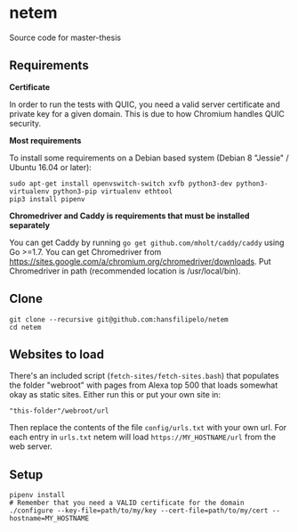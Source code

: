 # netem
Source code for master-thesis

## Requirements

**Certificate**

In order to run the tests with QUIC, you need a valid server certificate and private key for a given domain. This is due to how Chromium handles QUIC security.

**Most requirements**

To install some requirements on a Debian based system (Debian 8 "Jessie" / Ubuntu 16.04 or later):

```
sudo apt-get install openvswitch-switch xvfb python3-dev python3-virtualenv python3-pip virtualenv ethtool
pip3 install pipenv
```

**Chromedriver and Caddy is requirements that must be installed separately**

You can get Caddy by running `go get github.com/mholt/caddy/caddy` using Go >=1.7. You can get Chromedriver from https://sites.google.com/a/chromium.org/chromedriver/downloads. Put Chromedriver in path (recommended location is /usr/local/bin).

## Clone

```
git clone --recursive git@github.com:hansfilipelo/netem
cd netem
```

## Websites to load

There's an included script (`fetch-sites/fetch-sites.bash`) that populates the folder "webroot" with pages from Alexa top 500 that loads somewhat okay as static sites. Either run this or put your own site in:

```
"this-folder"/webroot/url
```

Then replace the contents of the file `config/urls.txt` with your own url. For each entry in `urls.txt` netem will load `https://MY_HOSTNAME/url` from the web server.

## Setup

```
pipenv install
# Remember that you need a VALID certificate for the domain
./configure --key-file=path/to/my/key --cert-file=path/to/my/cert --hostname=MY_HOSTNAME
```


